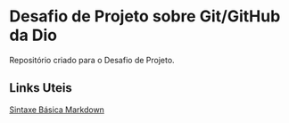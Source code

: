 # Desafio de Projeto sobre Git/GitHub da Dio
Repositório criado para o Desafio de Projeto.

## Links Uteis
[Sintaxe Básica Markdown](https://markdownguide.org/badic-syntax/) 
